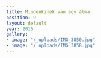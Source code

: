 ```yaml
---
title: Mindenkinek van egy álma
position: 9
layout: default
year: 2016
gallery:
- image: "/_uploads/IMG_3850.jpg"
- image: "/_uploads/IMG_3858.jpg"
---
```


